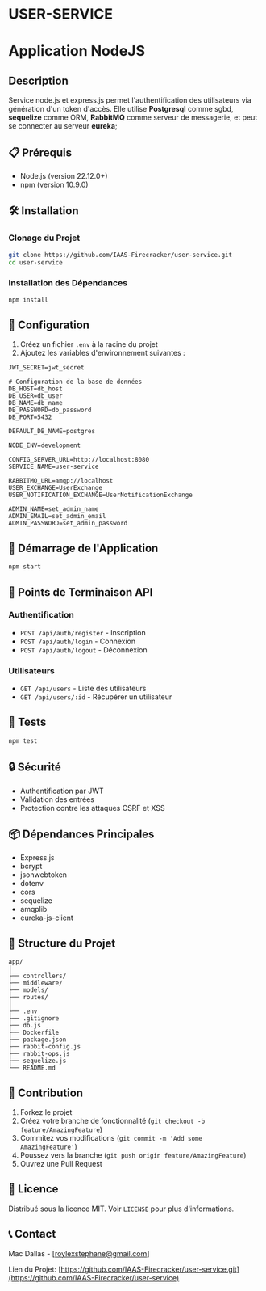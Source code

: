 # USER-SERVICE

# Application NodeJS

## Description
Service node.js et express.js permet l'authentification des utilisateurs via génération d'un token d'accès. Elle utilise **Postgresql** comme sgbd, **sequelize** comme ORM, **RabbitMQ** comme serveur de messagerie, et peut se connecter au serveur **eureka**;


## 📋 Prérequis

- Node.js (version 22.12.0+)
- npm (version 10.9.0)

## 🛠️ Installation

### Clonage du Projet

```bash
git clone https://github.com/IAAS-Firecracker/user-service.git
cd user-service
```

### Installation des Dépendances

```bash
npm install
```

## 🔧 Configuration

1. Créez un fichier `.env` à la racine du projet
2. Ajoutez les variables d'environnement suivantes :

```
JWT_SECRET=jwt_secret

# Configuration de la base de données
DB_HOST=db_host
DB_USER=db_user
DB_NAME=db_name
DB_PASSWORD=db_password
DB_PORT=5432

DEFAULT_DB_NAME=postgres

NODE_ENV=development

CONFIG_SERVER_URL=http://localhost:8080
SERVICE_NAME=user-service

RABBITMQ_URL=amqp://localhost
USER_EXCHANGE=UserExchange
USER_NOTIFICATION_EXCHANGE=UserNotificationExchange

ADMIN_NAME=set_admin_name
ADMIN_EMAIL=set_admin_email
ADMIN_PASSWORD=set_admin_password
```

## 🚦 Démarrage de l'Application

```bash
npm start
```

## 📡 Points de Terminaison API

### Authentification

- `POST /api/auth/register` - Inscription
- `POST /api/auth/login` - Connexion
- `POST /api/auth/logout` - Déconnexion

### Utilisateurs

- `GET /api/users` - Liste des utilisateurs
- `GET /api/users/:id` - Récupérer un utilisateur

## 🧪 Tests

```bash
npm test
```

## 🔒 Sécurité

- Authentification par JWT
- Validation des entrées
- Protection contre les attaques CSRF et XSS

## 📦 Dépendances Principales

- Express.js
- bcrypt
- jsonwebtoken
- dotenv
- cors
- sequelize
- amqplib
- eureka-js-client

## 📝 Structure du Projet

```
app/
│
├── controllers/
├── middleware/
├── models/ 
├── routes/
│
├── .env
├── .gitignore
├── db.js
├── Dockerfile
├── package.json
├── rabbit-config.js
├── rabbit-ops.js
├── sequelize.js
└── README.md
```

## 🤝 Contribution

1. Forkez le projet
2. Créez votre branche de fonctionnalité (`git checkout -b feature/AmazingFeature`)
3. Commitez vos modifications (`git commit -m 'Add some AmazingFeature'`)
4. Poussez vers la branche (`git push origin feature/AmazingFeature`)
5. Ouvrez une Pull Request

## 📜 Licence

Distribué sous la licence MIT. Voir `LICENSE` pour plus d'informations.

## 📞 Contact

Mac Dallas - [roylexstephane@gmail.com]

Lien du Projet: [https://github.com/IAAS-Firecracker/user-service.git](https://github.com/IAAS-Firecracker/user-service)